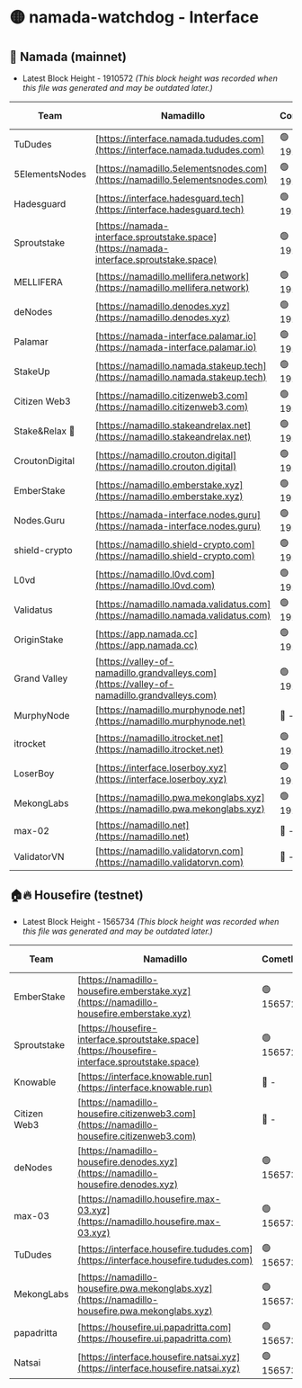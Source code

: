 # 🟡 namada-watchdog - Interface

## 🚀 Namada (mainnet)
- Latest Block Height - 1910572 *(This block height was recorded when this file was generated and may be outdated later.)*

| Team | Namadillo | CometBFT | Indexer | MASP Indexer |
|-|-|-|-|-|
| TuDudes | [https://interface.namada.tududes.com](https://interface.namada.tududes.com) | 🟢 1910553 | 🟢 1910553 | 🟢 1910552 |
| 5ElementsNodes | [https://namadillo.5elementsnodes.com](https://namadillo.5elementsnodes.com) | 🟢 1910553 | 🟢 1910553 | 🟢 1910553 |
| Hadesguard | [https://interface.hadesguard.tech](https://interface.hadesguard.tech) | 🟢 1910553 | 🟢 1910553 | 🟢 1910553 |
| Sproutstake | [https://namada-interface.sproutstake.space](https://namada-interface.sproutstake.space) | 🟢 1910554 | 🟢 1910554 | 🟢 1910554 |
| MELLIFERA | [https://namadillo.mellifera.network](https://namadillo.mellifera.network) | 🟢 1910555 | 🟢 1910555 | 🟢 1910555 |
| deNodes | [https://namadillo.denodes.xyz](https://namadillo.denodes.xyz) | 🟢 1910555 | 🔴 1889999 | 🟢 1910555 |
| Palamar | [https://namada-interface.palamar.io](https://namada-interface.palamar.io) | 🟢 1910556 | 🔴 1889999 | 🟢 1910556 |
| StakeUp | [https://namadillo.namada.stakeup.tech](https://namadillo.namada.stakeup.tech) | 🟢 1910556 | 🟢 1910556 | 🟢 1910556 |
| Citizen Web3 | [https://namadillo.citizenweb3.com](https://namadillo.citizenweb3.com) | 🟢 1910557 | 🟢 1910557 | 🟢 1910557 |
| Stake&Relax 🦥 | [https://namadillo.stakeandrelax.net](https://namadillo.stakeandrelax.net) | 🟢 1910557 | 🔴 - | 🟢 1910560 |
| CroutonDigital | [https://namadillo.crouton.digital](https://namadillo.crouton.digital) | 🟢 1910560 | 🔴 - | 🟢 1910561 |
| EmberStake | [https://namadillo.emberstake.xyz](https://namadillo.emberstake.xyz) | 🟢 1910561 | 🟢 1910561 | 🟢 1910561 |
| Nodes.Guru | [https://namada-interface.nodes.guru](https://namada-interface.nodes.guru) | 🟢 1910562 | 🔴 1889999 | 🟢 1910562 |
| shield-crypto | [https://namadillo.shield-crypto.com](https://namadillo.shield-crypto.com) | 🟢 1910563 | 🟢 1910562 | 🟢 1910563 |
| L0vd | [https://namadillo.l0vd.com](https://namadillo.l0vd.com) | 🟢 1910563 | 🔴 1889999 | 🟢 1910563 |
| Validatus | [https://namadillo.namada.validatus.com](https://namadillo.namada.validatus.com) | 🟢 1910564 | 🟢 1910564 | 🔴 1149604 |
| OriginStake | [https://app.namada.cc](https://app.namada.cc) | 🟢 1910565 | 🟢 1910564 | 🟢 1910565 |
| Grand Valley | [https://valley-of-namadillo.grandvalleys.com](https://valley-of-namadillo.grandvalleys.com) | 🟢 1910565 | 🟢 1910564 | 🟢 1910565 |
| MurphyNode | [https://namadillo.murphynode.net](https://namadillo.murphynode.net) | 🔴 - | 🔴 - | 🔴 - |
| itrocket | [https://namadillo.itrocket.net](https://namadillo.itrocket.net) | 🟢 1910571 | 🟢 1910571 | 🟢 1910571 |
| LoserBoy | [https://interface.loserboy.xyz](https://interface.loserboy.xyz) | 🟢 1910571 | 🟢 1910571 | 🟢 1910571 |
| MekongLabs | [https://namadillo.pwa.mekonglabs.xyz](https://namadillo.pwa.mekonglabs.xyz) | 🟢 1910572 | 🟢 1910572 | 🟢 1910571 |
| max-02 | [https://namadillo.net](https://namadillo.net) | 🔴 - | 🔴 - | 🔴 - |
| ValidatorVN | [https://namadillo.validatorvn.com](https://namadillo.validatorvn.com) | 🔴 - | 🔴 - | 🔴 - |

## 🏠🔥 Housefire (testnet)
- Latest Block Height - 1565734 *(This block height was recorded when this file was generated and may be outdated later.)*

| Team | Namadillo | CometBFT | Indexer | MASP Indexer |
|-|-|-|-|-|
| EmberStake | [https://namadillo-housefire.emberstake.xyz](https://namadillo-housefire.emberstake.xyz) | 🟢 1565728 | 🟢 1565728 | 🟢 1565728 |
| Sproutstake | [https://housefire-interface.sproutstake.space](https://housefire-interface.sproutstake.space) | 🟢 1565729 | 🟢 1565728 | 🟢 1565728 |
| Knowable | [https://interface.knowable.run](https://interface.knowable.run) | 🔴 - | 🔴 - | 🔴 - |
| Citizen Web3 | [https://namadillo-housefire.citizenweb3.com](https://namadillo-housefire.citizenweb3.com) | 🔴 - | 🔴 - | 🔴 - |
| deNodes | [https://namadillo-housefire.denodes.xyz](https://namadillo-housefire.denodes.xyz) | 🟢 1565733 | 🟢 1565732 | 🟢 1565732 |
| max-03 | [https://namadillo.housefire.max-03.xyz](https://namadillo.housefire.max-03.xyz) | 🟢 1565733 | 🟢 1565733 | 🟢 1565733 |
| TuDudes | [https://interface.housefire.tududes.com](https://interface.housefire.tududes.com) | 🟢 1565733 | 🟢 1565733 | 🟢 1565733 |
| MekongLabs | [https://namadillo-housefire.pwa.mekonglabs.xyz](https://namadillo-housefire.pwa.mekonglabs.xyz) | 🟢 1565734 | 🟢 1565733 | 🟢 1565733 |
| papadritta | [https://housefire.ui.papadritta.com](https://housefire.ui.papadritta.com) | 🟢 1565734 | 🟢 1565734 | 🟢 1565734 |
| Natsai | [https://interface.housefire.natsai.xyz](https://interface.housefire.natsai.xyz) | 🟢 1565734 | 🟢 1565734 | 🟢 1565735 |


